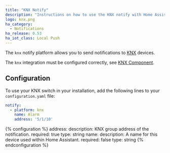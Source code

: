 ```yaml
---
title: "KNX Notify"
description: "Instructions on how to use the KNX notify with Home Assistant."
logo: knx.png
ha_category:
  - Notifications
ha_release: 0.53
ha_iot_class: Local Push
---
```


The `knx` notify platform allows you to send notifications to [KNX](http://www.knx.org) devices.

The `knx` integration must be configured correctly, see [KNX Component](/components/knx).

## Configuration

To use your KNX switch in your installation, add the following lines to your `configuration.yaml` file:

```yaml
notify:
  - platform: knx
    name: Alarm
    address: '5/1/10'
```

{% configuration %}
address:
  description: KNX group address of the notification.
  required: true
  type: string
name:
  description: A name for this device used within Home Assistant.
  required: false
  type: string
{% endconfiguration %}
